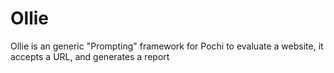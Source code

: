 # Ollie

Ollie is an generic "Prompting" framework for Pochi to evaluate a website, it accepts a URL, and generates a report